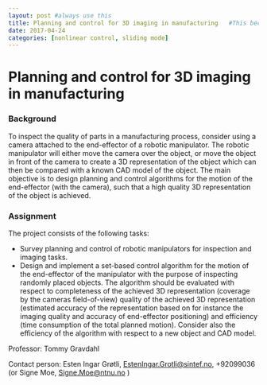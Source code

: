 ```yaml
---
layout: post #always use this
title: Planning and control for 3D imaging in manufacturing   #This becomes the title of the page
date: 2017-04-24
categories: [nonlinear control, sliding mode]
---
```

# Planning and control for 3D imaging in manufacturing #

### Background ###
To inspect the quality of parts in a manufacturing process, consider using a camera attached to the end-effector of a robotic manipulator. The robotic manipulator will either move the camera over the object, or move the object in front of the camera to create a 3D representation of the object which can then be compared with a known CAD model of the object. The main objective is to design planning and control algorithms for the motion of the end-effector (with the camera), such that a high quality 3D representation of the object is achieved.

### Assignment ###
The project consists of the following tasks:
*	Survey planning and control of robotic manipulators for inspection and imaging tasks. 
*	Design and implement a set-based control algorithm for the motion of the end-effector of the manipulator with the purpose of inspecting randomly placed objects. The algorithm should be evaluated with respect to completeness of the achieved 3D representation (coverage by the cameras field-of-view) quality of the achieved 3D representation (estimated accuracy of the representation based on for instance the imaging quality and accuracy of end-effector positioning) and efficiency (time consumption of the total planned motion). Consider also the efficiency of the algorithm with respect to a new object and CAD model.

Professor: Tommy Gravdahl

Contact person: Esten Ingar Grøtli, EstenIngar.Grotli@sintef.no, +92099036 (or Signe Moe, Signe.Moe@ntnu.no )
